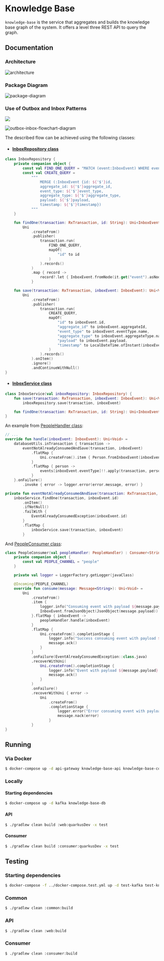 # Knowledge Base

`knowledge-base` is the service that aggregates and builds the knowledge base graph of the system. It offers a level three REST API
to query the graph.

## Documentation

### Architecture

![architecture](docs/knowledge-base-architecture.png)

### Package Diagram

![package-diagram](docs/knowledge-base-package-diagram.png)

### Use of Outbox and Inbox Patterns

![](docs/outbox-pattern-with-cdc.png)

![outbox-inbox-flowchart-diagram](docs/outbox-inbox-flowchart.png)

The described flow can be achieved using the following classes:

* #### [InboxRepository class](common/src/main/kotlin/dev/goncalomartins/knowledgebase/common/repository/InboxRepository.kt)
```kotlin
class InboxRepository {
    private companion object {
        const val FIND_ONE_QUERY = "MATCH (event:InboxEvent) WHERE event.id = \$id RETURN event"
        const val CREATE_QUERY =
            """
                MERGE (:InboxEvent {id: ${'$'}id,
                aggregate_id: ${'$'}aggregate_id,
                event_type: ${'$'}event_type,
                aggregate_type: ${'$'}aggregate_type,
                payload: ${'$'}payload,
                timestamp: ${'$'}timestamp})
            """
    }

    fun findOne(transaction: RxTransaction, id: String): Uni<InboxEvent?> =
        Uni
            .createFrom()
            .publisher(
                transaction.run(
                    FIND_ONE_QUERY,
                    mapOf(
                        "id" to id
                    )
                ).records()
            )
            .map { record ->
                record?.let { InboxEvent.fromNode(it.get("event").asNode()) }
            }

    fun save(transaction: RxTransaction, inboxEvent: InboxEvent): Uni<Void> =
        Uni
            .createFrom()
            .publisher(
                transaction.run(
                    CREATE_QUERY,
                    mapOf(
                        "id" to inboxEvent.id,
                        "aggregate_id" to inboxEvent.aggregateId,
                        "event_type" to inboxEvent.eventType.name,
                        "aggregate_type" to inboxEvent.aggregateType.name,
                        "payload" to inboxEvent.payload,
                        "timestamp" to LocalDateTime.ofInstant(inboxEvent.timestamp, ZoneId.systemDefault())
                    )
                ).records()
            ).onItem()
            .ignore()
            .andContinueWithNull()
}
```

* #### [InboxService class](common/src/main/kotlin/dev/goncalomartins/knowledgebase/common/service/InboxService.kt)
```kotlin
class InboxService(val inboxRepository: InboxRepository) {
    fun save(transaction: RxTransaction, inboxEvent: InboxEvent): Uni<Void> =
        inboxRepository.save(transaction, inboxEvent)

    fun findOne(transaction: RxTransaction, id: String): Uni<InboxEvent?> = inboxRepository.findOne(transaction, id)
}
```

An example from [PeopleHandler class](consumer/src/main/kotlin/dev/goncalomartins/knowledgebase/consumer/handler/PeopleHandler.kt):
```kotlin
// ...
override fun handle(inboxEvent: InboxEvent): Uni<Void> =
    databaseUtils.inTransaction { transaction ->
        eventNotAlreadyConsumedAndSave(transaction, inboxEvent)
            .flatMap {
                Uni.createFrom().item { Person.fromInboxEvent(inboxEvent) }
            }
            .flatMap { person ->
                events[inboxEvent.eventType]!!.apply(transaction, person)
            }
    }.onFailure()
        .invoke { error -> logger.error(error.message, error) }

private fun eventNotAlreadyConsumedAndSave(transaction: RxTransaction, inboxEvent: InboxEvent) =
    inboxService.findOne(transaction, inboxEvent.id)
        .onItem()
        .ifNotNull()
        .failWith {
            EventAlreadyConsumedException(inboxEvent.id)
        }
        .flatMap {
            inboxService.save(transaction, inboxEvent)
        }
```

And [PeopleConsumer class](consumer/src/main/kotlin/dev/goncalomartins/knowledgebase/consumer/consumer/PeopleConsumer.kt):

```kotlin
class PeopleConsumer(val peopleHandler: PeopleHandler) : Consumer<String> {
    private companion object {
        const val PEOPLE_CHANNEL = "people"
    }

    private val logger = LoggerFactory.getLogger(javaClass)

    @Incoming(PEOPLE_CHANNEL)
    override fun consume(message: Message<String>): Uni<Void> =
        Uni
            .createFrom()
            .item {
                logger.info("Consuming event with payload ${message.payload}")
                InboxEvent.fromJsonObject(JsonObject(message.payload))
            }.flatMap { inboxEvent ->
                peopleHandler.handle(inboxEvent)
            }
            .flatMap {
                Uni.createFrom().completionStage {
                    logger.info("Success consuming event with payload ${message.payload}")
                    message.ack()
                }
            }
            .onFailure(EventAlreadyConsumedException::class.java)
            .recoverWithUni(
                Uni.createFrom().completionStage {
                    logger.info("Event with payload ${message.payload} was already consumed, acknowledging")
                    message.ack()
                }
            )
            .onFailure()
            .recoverWithUni { error ->
                Uni
                    .createFrom()
                    .completionStage {
                        logger.error("Error consuming event with payload ${message.payload}: ${error.message}", error)
                        message.nack(error)
                    }
            }
}
```

## Running

### Via Docker

```bash
$ docker-compose up -d api-gateway knowledge-base-api knowledge-base-consumer kafka knowledge-base-db
```

### Locally

#### Starting dependencies
```bash
$ docker-compose up -d kafka knowledge-base-db
```

#### API

```bash
$ ./gradlew clean build :web:quarkusDev -x test
```

#### Consumer

```bash
$ ./gradlew clean build :consumer:quarkusDev -x test
```

## Testing

### Starting dependencies
```bash
$ docker-compose -f ../docker-compose.test.yml up -d test-kafka test-knowledge-base-db
```

### Common
```bash
$ ./gradlew clean :common:build
```

### API
```bash
$ ./gradlew clean :web:build
```

### Consumer
```bash
$ ./gradlew clean :consumer:build
```
